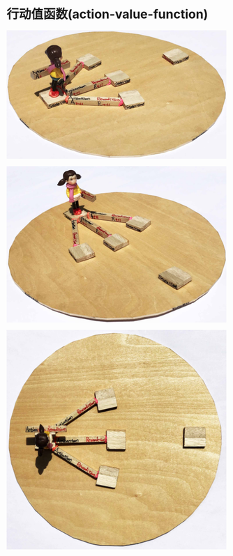 # 行动值函数(action-value-function)

![](/images/体验强化学习的基本概念/马尔代夫决策过程中智能体与环境的交互模型/1a1.jpg)

![](/images/体验强化学习的基本概念/马尔代夫决策过程中智能体与环境的交互模型/1a2.jpg)

![](/images/体验强化学习的基本概念/马尔代夫决策过程中智能体与环境的交互模型/1a3.jpg)